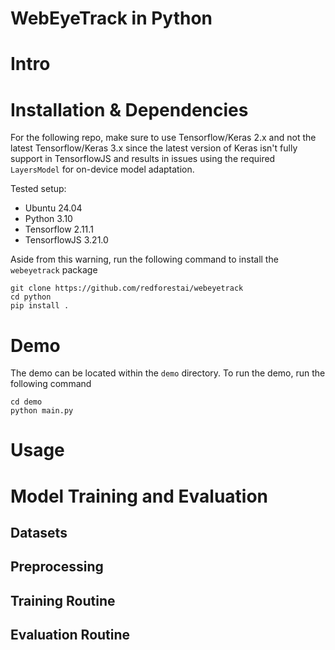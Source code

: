 # WebEyeTrack in Python

# Intro

# Installation & Dependencies

For the following repo, make sure to use Tensorflow/Keras 2.x and not the latest Tensorflow/Keras 3.x since the latest version of Keras isn't fully support in TensorflowJS and results in issues using the required ``LayersModel`` for on-device model adaptation.

Tested setup: 
* Ubuntu 24.04
* Python 3.10
* Tensorflow 2.11.1
* TensorflowJS 3.21.0

Aside from this warning, run the following command to install the ``webeyetrack`` package

```
git clone https://github.com/redforestai/webeyetrack
cd python
pip install .
```

# Demo

The demo can be located within the ``demo`` directory. To run the demo, run the following command

```
cd demo
python main.py
```

# Usage

# Model Training and Evaluation 

## Datasets

## Preprocessing

## Training Routine 

## Evaluation Routine
